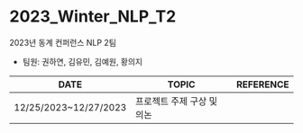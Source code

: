 # 2023_Winter_NLP_T2
2023년 동계 컨퍼런스 NLP 2팀

- 팀원: 권하연, 김유민, 김예원, 황의지

|DATE|TOPIC|REFERENCE|
|----|-----|---------|
|12/25/2023~12/27/2023|프로젝트 주제 구상 및 의논||
